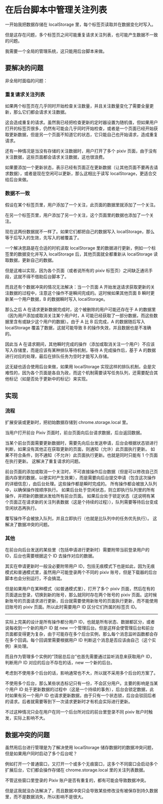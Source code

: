 # 在后台脚本中管理关注列表

一开始我把数据存储在 localStorage 里，每个标签页读取并在数据变化时写入。

但是这存在问题，多个标签页之间可能重复请求关注列表，也可能产生数据不一致的问题。

我需要一个全局的管理系统，这只能用后台脚本来做。

## 要解决的问题

非全局时面临的问题：

### 重复请求关注列表

如果两个标签页在几乎同时开始检查关注数量，并且关注数量变化了需要全量更新，那么它们都会请求关注数据。

这会造成重复的请求。虽然我已经把检查更新的定时器设置为随机值，但如果用户打开的标签页很多，仍然有可能会几乎同时开始检查，或者是一个页面已经开始获取更新数据，但是另一个页面不知道它的状态，它只能自己也开始请求，造成重复请求。

还有一种情况是当没有存储的关注数据时，用户打开了多个 pixiv 页面，由于没有关注数据，这些页面都会请求关注数据，这也很浪费。

如果要添加一个更新状态，表示已经有页面正在更新数据（让其他页面不要再去请求数据），或者是现在空闲可以更新，那么这相比于读写 localStorage，更适合交给后台来做。

### 数据不一致

假设在某个标签页里，用户添加了一个关注，此页面的数据里就添加了一个关注。

在另一个标签页里，用户添加了另一个关注，这个页面里的数据也添加了一个关注。

现在这两份数据就不一样了。如果它们都把自己的数据写入 localStorage，那么等于后写入的生效，先写入的被覆盖了。

一个解决思路是在合适的时机读取 localStorage 里的数据进行更新，例如一个标签里的数据变化并写入 localStorage 后，其他页面就全都重新从 localStorage 读取数据，更新自己的数据。

但是这难以实现，因为各个页面（或者说所有的 pixiv 标签页）之间缺乏通讯手段，这就不得不借助后台脚本了。

而且还有个数据冲突的情况无法解决：当一个页面 A 开始发送请求获取更新的关注数据的过程中，注意这个操作不是瞬间完成的。这时候如果其他页面 B 瞬时更新某一个用户数据，B 的数据瞬时写入 localStorage。

那么之后 A 在请求更新数据完成时，这个被删除的用户可能还存在于 A 的数据里（因为用户添加或取消关注某个用户时，A 可能已经获取了一部分数据，而这些数据里含有或缺少这个用户的数据）。由于 A 比 B 后完成，A 的数据随后写入 localStorage 覆盖了数据，这就可能导致 B 的操作失效，并且数据也是不准确的。

因此当 A 在请求期间，其他瞬时完成的操作（添加或取消关注一个用户）不应该写入存储里，而是应该有某种排队等待机制，等待 A 完成操作后，基于 A 的数据进行对应的处理，最后在排队任务为空时才能写入存储。

这无疑也适合使用后台来做，如果用 localStorage 实现这样的排队机制，会是灾难性的，因为各个页面是各自为政，而这个机制需要读写任务队列，还需要配合其他标记（如是否处于更新中的标记）来实现。

## 实现

### 流程

扩展安装或更新时，把初始数据存储到 chrome.storage.local 里。

当用户打开前台 Pixiv 页面时，前台页面向后台请求数据，后台返回数据。

当某个前台页面需要更新数据时，需要先向后台发送申请，后台会根据状态锁进行判断，如果没有其他正在获取更新的页面，则通知（允许）此页面执行更新。
如果不符合条件，则不通知（不允许）此页面执行更新。也就是同时只能有 1 个页面在执行更新。
这解决了重复请求的问题。

前台页面的添加或取消一个关注时，不可直接操作后台数据（但是可以修改自己页面内存里的数据，以便实时产生效果），而是需要向后台提交申请（包含这次操作的详细信息），由后台处理。这些操作都是瞬时完成的。
所有操作都会被放入队列中，以确保操作按顺序执行。
如果后台处于空闲状态，则立即执行队列里的所有操作，并把新的数据派发给所有前台页面。
如果后台处于锁定状态（这说明有某个页面正在请求新的关注列表数据（这是个持续的过程）），队列需要等待后台变成空闲状态再执行。

覆写操作不会被放入队列，并且立即执行（也就是比队列中的任务优先执行）。
这解决了数据冲突的问题。


### 其他

在前台向后台发送的某些里（包括申请进行更新时）需要附带当前登录用户的 ID，后台也需要根据这个 ID 去操作对应的数据。

其实在申请更新时一般没必要附带用户 ID，包括无痕模式下也是如此，因为无痕模式和普通模式里，虽然用户可能登录两个不同的 pixiv 账号，但是下载器的后台脚本也会分别运行，不会搞混。

但是如果用户在某种模式（如普通模式里），打开了多个 pixiv 页面，然后在有的页面退出登录，切换到新的账号，那么就同时存在两个账号的 pixiv 页面。这时候新账号的页面请求进行更新，后台就需要使用新账号的页面执行更新，而不能使用旧账号的 pixiv 页面。所以此时需要用户 ID 区分它们所属的标签页 ID。

------------

实际上完美的设计是所有操作都分用户 ID，也就是所有状态、数据都区分，或者说每收到一个新的用户 ID 就 new 一个管理后台。但是这样会使管理后台和前台页面都变得更为复杂，由于可能存在多个后台实例，那么每个消息监听函数都会存在多个回调。每个回调里需要根据用户 ID 判断这个消息是否应该由自己（这个实例）来处理。

而且作为管理多个实例的“顶层总后台”也首先需要通过监听消息来获取用户 ID，判断用户 ID 对应的后台不存在的话，new 一个新的后台。

考虑到不使用多个后台的话，影响通常也不大，所以就不采用多个后台的方案了。

不使用多个后台，那么某些状态标记只有一份，不会区分用户。主要的影响是当某个用户 ID 处于更新数据的过程中（这是一个持续的事务），后台会锁定数据，此时如果有另一个用户 ID 也请求更新数据，由于只有一个状态锁，后台会驳回后者的请求。后者就需要等到下一次请求更新时才有机会实际进行更新。

不过这种情况只会在用户在同一个后台所对应的前台里登录不同 pixiv 账户时触发，实际上影响不大。

## 数据冲突的问题

虽然用后台进行管理是为了解决使用 localStorage 储存数据时的数据冲突问题，但是如果用户同时启动了多个后台呢？

例如打开一个普通窗口，又打开一个或多个无痕窗口，这多个不同窗口会启动多个扩展后台，它们都会操作存储在 chrome.storage.local 里的关注列表数据。

不管这些窗口里登录的 Pixiv 账户是否有重复的，都有可能会导致数据冲突。

但是这我就没办法解决了，而且数据冲突只会导致某些修改没有被保存到持久数据里，而不是数据消失，所以影响不是很大。
